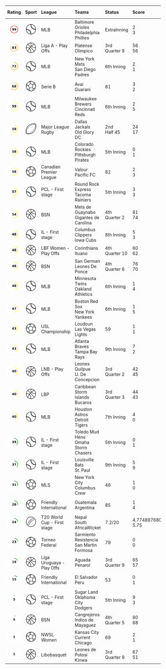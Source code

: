 | Rating                                                                                                                                 | Sport                                                                                                                | League                      | Teams                                       | Status         | Score                     | TV Listing                                                                                           |
|:---------------------------------------------------------------------------------------------------------------------------------------|:---------------------------------------------------------------------------------------------------------------------|:----------------------------|:--------------------------------------------|:---------------|:--------------------------|:-----------------------------------------------------------------------------------------------------|
| <img src="https://raw.githubusercontent.com/BlakeDuncan25/Donut-SVG-Ratings/bac4e4a278175106499642192132b1786a9aec38/99.svg" alt="99"> | <img src="https://raw.githubusercontent.com/BlakeDuncan25/Donut-SVG-Ratings/master/baseball.png" alt="Baseball">     | MLB                         | Baltimore Orioles<br>Philadelphia Phillies  | ExtraInning    | 2<br>3                    | <a href="https://www.mlb.com/schedule">MLB Schedule</a>                                              |
| <img src="https://raw.githubusercontent.com/BlakeDuncan25/Donut-SVG-Ratings/bac4e4a278175106499642192132b1786a9aec38/83.svg" alt="83"> | <img src="https://raw.githubusercontent.com/BlakeDuncan25/Donut-SVG-Ratings/master/basketball.png" alt="Basketball"> | Liga A - Play Offs          | Platense<br>Olimpico                        | 3rd Quarter 9  | 56<br>56                  | <a href="https://www.basquetpass.tv/">Basquet Pass</a>                                               |
| <img src="https://raw.githubusercontent.com/BlakeDuncan25/Donut-SVG-Ratings/bac4e4a278175106499642192132b1786a9aec38/72.svg" alt="72"> | <img src="https://raw.githubusercontent.com/BlakeDuncan25/Donut-SVG-Ratings/master/baseball.png" alt="Baseball">     | MLB                         | New York Mets<br>San Diego Padres           | 6th Inning     | 2<br>1                    | <a href="https://www.mlb.com/schedule">MLB Schedule</a>                                              |
| <img src="https://raw.githubusercontent.com/BlakeDuncan25/Donut-SVG-Ratings/bac4e4a278175106499642192132b1786a9aec38/68.svg" alt="68"> | <img src="https://raw.githubusercontent.com/BlakeDuncan25/Donut-SVG-Ratings/master/soccer.png" alt="Soccer">         | Serie B                     | Avai<br>Guarani                             | 81             | 3<br>2                    | <a href="https://www.livesoccertv.com/schedules/">Live Soccer TV</a>                                 |
| <img src="https://raw.githubusercontent.com/BlakeDuncan25/Donut-SVG-Ratings/bac4e4a278175106499642192132b1786a9aec38/59.svg" alt="59"> | <img src="https://raw.githubusercontent.com/BlakeDuncan25/Donut-SVG-Ratings/master/baseball.png" alt="Baseball">     | MLB                         | Milwaukee Brewers<br>Cincinnati Reds        | 6th Inning     | 2<br>5                    | <a href="https://www.mlb.com/schedule">MLB Schedule</a>                                              |
| <img src="https://raw.githubusercontent.com/BlakeDuncan25/Donut-SVG-Ratings/bac4e4a278175106499642192132b1786a9aec38/58.svg" alt="58"> | <img src="https://raw.githubusercontent.com/BlakeDuncan25/Donut-SVG-Ratings/master/rugby.png" alt="Rugby">           | Major League Rugby          | Dallas Jackals<br>Old Glory DC              | 2nd Half 45    | 24<br>17                  | <a href="https://www.majorleague.rugby/schedules/">MLR Schedule</a>                                  |
| <img src="https://raw.githubusercontent.com/BlakeDuncan25/Donut-SVG-Ratings/bac4e4a278175106499642192132b1786a9aec38/58.svg" alt="58"> | <img src="https://raw.githubusercontent.com/BlakeDuncan25/Donut-SVG-Ratings/master/baseball.png" alt="Baseball">     | MLB                         | Colorado Rockies<br>Pittsburgh Pirates      | 5th Inning     | 0<br>1                    | <a href="https://www.mlb.com/schedule">MLB Schedule</a>                                              |
| <img src="https://raw.githubusercontent.com/BlakeDuncan25/Donut-SVG-Ratings/bac4e4a278175106499642192132b1786a9aec38/58.svg" alt="58"> | <img src="https://raw.githubusercontent.com/BlakeDuncan25/Donut-SVG-Ratings/master/soccer.png" alt="Soccer">         | Canadian Premier League     | Valour<br>Pacific FC                        | 82             | 2<br>3                    | <a href="https://www.livesoccertv.com/schedules/">Live Soccer TV</a>                                 |
| <img src="https://raw.githubusercontent.com/BlakeDuncan25/Donut-SVG-Ratings/bac4e4a278175106499642192132b1786a9aec38/57.svg" alt="57"> | <img src="https://raw.githubusercontent.com/BlakeDuncan25/Donut-SVG-Ratings/master/baseball.png" alt="Baseball">     | PCL - First stage           | Round Rock Express<br>Tacoma Rainiers       | 5th Inning     | 3<br>3                    | <a href="http://milb.tv/">MiLB.TV</a>                                                                |
| <img src="https://raw.githubusercontent.com/BlakeDuncan25/Donut-SVG-Ratings/bac4e4a278175106499642192132b1786a9aec38/54.svg" alt="54"> | <img src="https://raw.githubusercontent.com/BlakeDuncan25/Donut-SVG-Ratings/master/basketball.png" alt="Basketball"> | BSN                         | Mets de Guaynabo<br>Gigantes de Carolina    | 4th Quarter 2  | 81<br>74                  | <a href="https://www.youtube.com/@BaloncestoSuperiorNacionalPR/streams">YouTube</a>                  |
| <img src="https://raw.githubusercontent.com/BlakeDuncan25/Donut-SVG-Ratings/bac4e4a278175106499642192132b1786a9aec38/48.svg" alt="48"> | <img src="https://raw.githubusercontent.com/BlakeDuncan25/Donut-SVG-Ratings/master/baseball.png" alt="Baseball">     | IL - First stage            | Columbus Clippers<br>Iowa Cubs              | 8th Inning     | 5<br>3                    | <a href="http://milb.tv/">MiLB.TV</a>                                                                |
| <img src="https://raw.githubusercontent.com/BlakeDuncan25/Donut-SVG-Ratings/bac4e4a278175106499642192132b1786a9aec38/48.svg" alt="48"> | <img src="https://raw.githubusercontent.com/BlakeDuncan25/Donut-SVG-Ratings/master/basketball.png" alt="Basketball"> | LBF Women - Play Offs       | Corinthians<br>Ituano                       | 4th Quarter 10 | 60<br>62                  | <a href="https://www.youtube.com/@LiveBasketballBR/streams">YouTube</a>                              |
| <img src="https://raw.githubusercontent.com/BlakeDuncan25/Donut-SVG-Ratings/bac4e4a278175106499642192132b1786a9aec38/48.svg" alt="48"> | <img src="https://raw.githubusercontent.com/BlakeDuncan25/Donut-SVG-Ratings/master/basketball.png" alt="Basketball"> | BSN                         | San German<br>Leones De Ponce               | 4th Quarter 6  | 76<br>70                  | <a href="https://www.youtube.com/@BaloncestoSuperiorNacionalPR/streams">YouTube</a>                  |
| <img src="https://raw.githubusercontent.com/BlakeDuncan25/Donut-SVG-Ratings/bac4e4a278175106499642192132b1786a9aec38/48.svg" alt="48"> | <img src="https://raw.githubusercontent.com/BlakeDuncan25/Donut-SVG-Ratings/master/baseball.png" alt="Baseball">     | MLB                         | Minnesota Twins<br>Oakland Athletics        | 6th Inning     | 1<br>4                    | <a href="https://www.mlb.com/schedule">MLB Schedule</a>                                              |
| <img src="https://raw.githubusercontent.com/BlakeDuncan25/Donut-SVG-Ratings/bac4e4a278175106499642192132b1786a9aec38/47.svg" alt="47"> | <img src="https://raw.githubusercontent.com/BlakeDuncan25/Donut-SVG-Ratings/master/baseball.png" alt="Baseball">     | MLB                         | Boston Red Sox<br>New York Yankees          | 6th Inning     | 1<br>5                    | <a href="https://www.mlb.com/schedule">MLB Schedule</a>                                              |
| <img src="https://raw.githubusercontent.com/BlakeDuncan25/Donut-SVG-Ratings/bac4e4a278175106499642192132b1786a9aec38/43.svg" alt="43"> | <img src="https://raw.githubusercontent.com/BlakeDuncan25/Donut-SVG-Ratings/master/soccer.png" alt="Soccer">         | USL Championship            | Loudoun<br>Las Vegas Lights                 | 59             | 1<br>1                    | <a href="https://www.livesoccertv.com/schedules/">Live Soccer TV</a>                                 |
| <img src="https://raw.githubusercontent.com/BlakeDuncan25/Donut-SVG-Ratings/bac4e4a278175106499642192132b1786a9aec38/43.svg" alt="43"> | <img src="https://raw.githubusercontent.com/BlakeDuncan25/Donut-SVG-Ratings/master/baseball.png" alt="Baseball">     | MLB                         | Atlanta Braves<br>Tampa Bay Rays            | 9th Inning     | 7<br>2                    | <a href="https://www.mlb.com/schedule">MLB Schedule</a>                                              |
| <img src="https://raw.githubusercontent.com/BlakeDuncan25/Donut-SVG-Ratings/bac4e4a278175106499642192132b1786a9aec38/40.svg" alt="40"> | <img src="https://raw.githubusercontent.com/BlakeDuncan25/Donut-SVG-Ratings/master/basketball.png" alt="Basketball"> | LNB - Play Offs             | Leones Quilpue<br>U. De Concepcion          | 3rd Quarter 2  | 42<br>45                  | <a href="https://watch.fanatiz.com/seemore/Live-and-Past-Games/5ed66bf1557473001075a9db">Fanatiz</a> |
| <img src="https://raw.githubusercontent.com/BlakeDuncan25/Donut-SVG-Ratings/bac4e4a278175106499642192132b1786a9aec38/40.svg" alt="40"> | <img src="https://raw.githubusercontent.com/BlakeDuncan25/Donut-SVG-Ratings/master/basketball.png" alt="Basketball"> | LBP                         | Caribbean Storm Islands<br>Bucaros          | 3rd Quarter 3  | 44<br>43                  | <a href="https://www.youtube.com/@dpbcolombia/streams">YouTube</a>                                   |
| <img src="https://raw.githubusercontent.com/BlakeDuncan25/Donut-SVG-Ratings/bac4e4a278175106499642192132b1786a9aec38/40.svg" alt="40"> | <img src="https://raw.githubusercontent.com/BlakeDuncan25/Donut-SVG-Ratings/master/baseball.png" alt="Baseball">     | MLB                         | Houston Astros<br>Detroit Tigers            | 7th Inning     | 4<br>0                    | <a href="https://www.mlb.com/schedule">MLB Schedule</a>                                              |
| <img src="https://raw.githubusercontent.com/BlakeDuncan25/Donut-SVG-Ratings/bac4e4a278175106499642192132b1786a9aec38/39.svg" alt="39"> | <img src="https://raw.githubusercontent.com/BlakeDuncan25/Donut-SVG-Ratings/master/baseball.png" alt="Baseball">     | IL - First stage            | Toledo Mud Hens<br>Omaha Storm Chasers      | 5th Inning     | 0<br>1                    | <a href="http://milb.tv/">MiLB.TV</a>                                                                |
| <img src="https://raw.githubusercontent.com/BlakeDuncan25/Donut-SVG-Ratings/bac4e4a278175106499642192132b1786a9aec38/37.svg" alt="37"> | <img src="https://raw.githubusercontent.com/BlakeDuncan25/Donut-SVG-Ratings/master/baseball.png" alt="Baseball">     | IL - First stage            | Louisville Bats<br>St. Paul                 | 9th Inning     | 5<br>9                    | <a href="http://milb.tv/">MiLB.TV</a>                                                                |
| <img src="https://raw.githubusercontent.com/BlakeDuncan25/Donut-SVG-Ratings/bac4e4a278175106499642192132b1786a9aec38/31.svg" alt="31"> | <img src="https://raw.githubusercontent.com/BlakeDuncan25/Donut-SVG-Ratings/master/soccer.png" alt="Soccer">         | MLS                         | New York City<br>Columbus Crew              | 46             | 1<br>0                    | <a href="https://www.livesoccertv.com/schedules/">Live Soccer TV</a>                                 |
| <img src="https://raw.githubusercontent.com/BlakeDuncan25/Donut-SVG-Ratings/bac4e4a278175106499642192132b1786a9aec38/28.svg" alt="28"> | <img src="https://raw.githubusercontent.com/BlakeDuncan25/Donut-SVG-Ratings/master/soccer.png" alt="Soccer">         | Friendly International      | Guatemala<br>Argentina                      | 85             | 1<br>4                    | <a href="https://www.livesoccertv.com/schedules/">Live Soccer TV</a>                                 |
| <img src="https://raw.githubusercontent.com/BlakeDuncan25/Donut-SVG-Ratings/bac4e4a278175106499642192132b1786a9aec38/24.svg" alt="24"> | <img src="https://raw.githubusercontent.com/BlakeDuncan25/Donut-SVG-Ratings/master/cricket.png" alt="Cricket">       | T20 World Cup - First stage | Nepal<br>South AfricaWicket                 | 7.2/20         | 4.774897680763984<br>5.75 | <a href="https://www.willow.tv/">Willow</a>                                                          |
| <img src="https://raw.githubusercontent.com/BlakeDuncan25/Donut-SVG-Ratings/bac4e4a278175106499642192132b1786a9aec38/23.svg" alt="23"> | <img src="https://raw.githubusercontent.com/BlakeDuncan25/Donut-SVG-Ratings/master/soccer.png" alt="Soccer">         | Torneo Federal              | Sarmiento Resistencia<br>San Martin Formosa | 79             | 0<br>0                    | <a href="https://www.livesoccertv.com/schedules/">Live Soccer TV</a>                                 |
| <img src="https://raw.githubusercontent.com/BlakeDuncan25/Donut-SVG-Ratings/bac4e4a278175106499642192132b1786a9aec38/19.svg" alt="19"> | <img src="https://raw.githubusercontent.com/BlakeDuncan25/Donut-SVG-Ratings/master/basketball.png" alt="Basketball"> | Liga Uruguaya - Play Offs   | Aguada<br>Penarol                           | 3rd Quarter 9  | 65<br>57                  | <a href="https://www.basquetpass.tv/">Basquet Pass</a>                                               |
| <img src="https://raw.githubusercontent.com/BlakeDuncan25/Donut-SVG-Ratings/bac4e4a278175106499642192132b1786a9aec38/15.svg" alt="15"> | <img src="https://raw.githubusercontent.com/BlakeDuncan25/Donut-SVG-Ratings/master/soccer.png" alt="Soccer">         | Friendly International      | El Salvador<br>Peru                         | 53             | 0<br>1                    | <a href="https://www.livesoccertv.com/schedules/">Live Soccer TV</a>                                 |
| <img src="https://raw.githubusercontent.com/BlakeDuncan25/Donut-SVG-Ratings/bac4e4a278175106499642192132b1786a9aec38/5.svg" alt="5">   | <img src="https://raw.githubusercontent.com/BlakeDuncan25/Donut-SVG-Ratings/master/baseball.png" alt="Baseball">     | PCL - First stage           | Sugar Land<br>Oklahoma City Dodgers         | 5th Inning     | 9<br>3                    | <a href="http://milb.tv/">MiLB.TV</a>                                                                |
| <img src="https://raw.githubusercontent.com/BlakeDuncan25/Donut-SVG-Ratings/bac4e4a278175106499642192132b1786a9aec38/5.svg" alt="5">   | <img src="https://raw.githubusercontent.com/BlakeDuncan25/Donut-SVG-Ratings/master/basketball.png" alt="Basketball"> | BSN                         | Cangrejeros<br>Indios de Mayaguez           | 4th Quarter 5  | 80<br>68                  | <a href="https://www.youtube.com/@BaloncestoSuperiorNacionalPR/streams">YouTube</a>                  |
| <img src="https://raw.githubusercontent.com/BlakeDuncan25/Donut-SVG-Ratings/bac4e4a278175106499642192132b1786a9aec38/1.svg" alt="1">   | <img src="https://raw.githubusercontent.com/BlakeDuncan25/Donut-SVG-Ratings/master/soccer.png" alt="Soccer">         | NWSL Women                  | Kansas City Current<br>Chicago              | 69             | 2<br>1                    | <a href="https://www.livesoccertv.com/schedules/">Live Soccer TV</a>                                 |
| <img src="https://raw.githubusercontent.com/BlakeDuncan25/Donut-SVG-Ratings/bac4e4a278175106499642192132b1786a9aec38/1.svg" alt="1">   | <img src="https://raw.githubusercontent.com/BlakeDuncan25/Donut-SVG-Ratings/master/basketball.png" alt="Basketball"> | Libobasquet                 | Leones de Potosi<br>Kinwa                   | 3rd Quarter 9  | 67<br>51                  | -                                                                                                    |